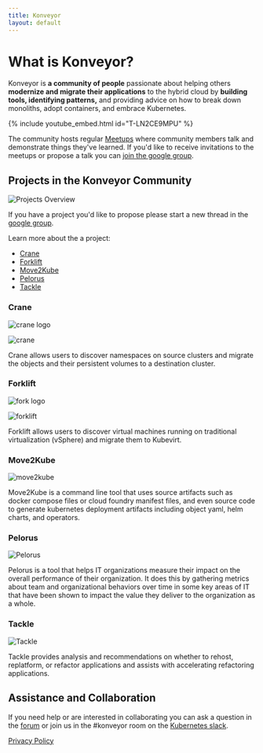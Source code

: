 ```yaml
---
title: Konveyor
layout: default
---
```


# What is Konveyor?

Konveyor is **a community of people** passionate about helping others **modernize and migrate their applications** to the hybrid cloud by **building tools, identifying patterns,** and providing advice on how to break down monoliths, adopt containers, and embrace Kubernetes.

{% include youtube_embed.html id="T-LN2CE9MPU" %}  

The community hosts regular [Meetups](meetups.md) where community members talk and demonstrate things they've learned. If you'd like to receive invitations to the meetups or propose a talk you can [join the google group](https://groups.google.com/forum/#!forum/konveyorio).

## Projects in the Konveyor Community

![Projects Overview](https://github.com/konveyor/community/raw/main/img/konveyor_overview.jpg)

If you have a project you'd like to propose please start a new thread in the [google group](https://groups.google.com/forum/#!forum/konveyorio).

Learn more about the a project:
 * [Crane](https://github.com/konveyor/konveyor.github.io/blob/master/index.md#crane)
 * [Forklift](https://github.com/konveyor/konveyor.github.io/blob/master/index.md#forklift)
 * [Move2Kube](https://github.com/konveyor/konveyor.github.io/blob/master/index.md#move2kube)
 * [Pelorus](https://github.com/konveyor/konveyor.github.io/blob/master/index.md#pelorus)
 * [Tackle](https://github.com/konveyor/konveyor.github.io/blob/master/index.md#tackle)

### Crane

![crane logo](https://github.com/konveyor/community/raw/main/brand/logo/konveyor-logo-crane.jpg)

![crane](https://konveyor.io/images/Konveyor_Diagram_mig-operator.png)

Crane allows users to discover namespaces on source clusters and migrate the objects and their persistent volumes to a destination cluster.

### Forklift

![fork logo](https://github.com/konveyor/community/raw/main/brand/logo/konveyor-logo-forklift.jpg)

![forklift](https://konveyor.io/images/Konveyor_Diagram_virt-operator.png)

Forklift allows users to discover virtual machines running on traditional virtualization (vSphere) and migrate them to Kubevirt.

### Move2Kube

![move2kube](https://github.com/konveyor/community/raw/main/brand/logo/konveyor-logo-move2kube.jpg)

Move2Kube is a command line tool that uses source artifacts such as docker compose files or cloud foundry manifest files, and even source code to generate kubernetes deployment artifacts including object yaml, helm charts, and operators. 

### Pelorus

![Pelorus](https://github.com/konveyor/community/raw/main/brand/logo/konveyor-logo-pelorus.jpg)

Pelorus is a tool that helps IT organizations measure their impact on the overall performance of their organization. It does this by gathering metrics about team and organizational behaviors over time in some key areas of IT that have been shown to impact the value they deliver to the organization as a whole.

### Tackle

![Tackle](https://github.com/konveyor/community/raw/main/brand/logo/konveyor-logo-tackle.jpg)

Tackle provides analysis and recommendations on whether to rehost, replatform, or refactor applications and assists with accelerating refactoring applications.

## Assistance and Collaboration

If you need help or are interested in collaborating you can ask a question in the [forum](https://groups.google.com/forum/#!forum/konveyorio) or join us in the #konveyor room on the [Kubernetes slack](https://slack.k8s.io/). 

[Privacy Policy](https://konveyor.io/privacy)
